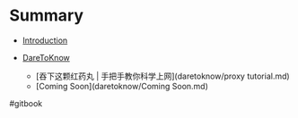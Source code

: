 # Summary
* [Introduction](README.md)

* [DareToKnow](daretoknow/index.md)
	* [吞下这颗红药丸 | 手把手教你科学上网](daretoknow/proxy tutorial.md)
	* [Coming Soon](daretoknow/Coming Soon.md)


#gitbook